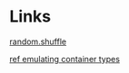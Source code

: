 # Links

[random.shuffle ](https://fpy.li/13-6)

[ref emulating container types ](https://fpy.li/13-7)
